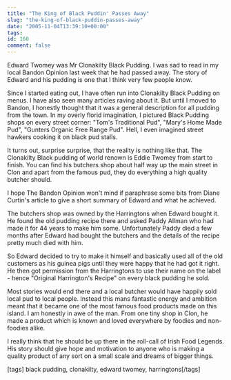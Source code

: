 ```yaml
---
title: "The King of Black Puddin' Passes Away"
slug: "the-king-of-black-puddin-passes-away"
date: "2005-11-04T13:39:10+00:00"
tags:
id: 160
comment: false
---
```


Edward Twomey was Mr Clonakilty Black Pudding. I was sad to read in my local Bandon Opinion last week that he had passed away. The story of Edward and his pudding is one that I think very few people know.

Since I started eating out, I have often run into Clonakilty Black Pudding on menus. I have also seen many articles raving about it. But until I moved to Bandon, I honestly thought that it was a general description for all pudding from the town. In my overly florid imagination, I pictured Black Pudding shops on every street corner: "Tom's Traditional Pud", "Mary's Home Made Pud", "Gunters Organic Free Range Pud". Hell, I even imagined street hawkers cooking it on black pud stalls. 

It turns out, surprise surprise, that the reality is nothing like that. The Clonakilty Black pudding of world renown is Eddie Twomey from start to finish. You can find his butchers shop about half way up the main street in Clon and apart from the famous pud, they do everything a high quality butcher should. 

I hope The Bandon Opinion won't mind if paraphrase some bits from Diane Curtin's article to give a short summary of Edward and what he achieved.

The butchers shop was owned by the Harringtons when Edward bought it. He found the old pudding recipe there and asked Paddy Allman who had made it for 44 years to make him some. Unfortunately Paddy died a few months after Edward had bought the butchers and the details of the recipe pretty much died with him.

So Edward decided to try to make it himself and basically used all of the old customers as his guinea pigs until they were happy that he had got it right. He then got permission from the Harringtons to use their name on the label - hence "Original Harrington's Recipe" on every black pudding he sold.

Most stories would end there and a local butcher would have happily sold local pud to local people. Instead this mans fantastic energy and ambition meant that it became one of the most famous food products made on this island. I am honestly in awe of the man. From one tiny shop in Clon, he made a product which is known and loved everywhere by foodies and non-foodies alike.

I really think that he should be up there in the roll-call of Irish Food Legends. His story should give hope and motivation to anyone who is making a quality product of any sort on a small scale and dreams of bigger things.

[tags] black pudding, clonakilty, edward twomey, harringtons[/tags]
